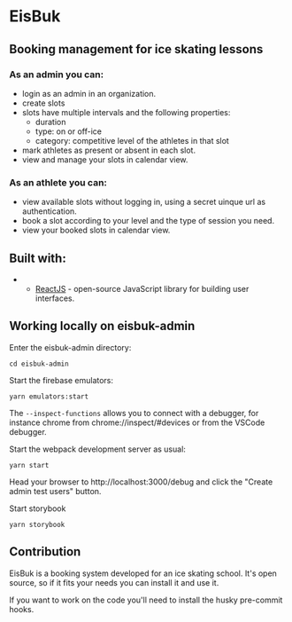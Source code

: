 # EisBuk

## Booking management for ice skating lessons


### As an admin you can:

- login as an admin in an organization.
- create slots
- slots have multiple intervals and the following properties:
  - duration
  - type: on or off-ice
  - category: competitive level of the athletes in that slot
- mark athletes as present or absent in each slot.
- view and manage your slots in calendar view.

### As an athlete you can:

- view available slots without logging in, using a secret uinque url as authentication.
- book a slot according to your level and the type of session you need.
- view your booked slots in calendar view.

## Built with:

- - [ReactJS](https://reactjs.org/) - open-source JavaScript library for building user interfaces.

## Working locally on eisbuk-admin

Enter the eisbuk-admin directory:

    cd eisbuk-admin

Start the firebase emulators:

    yarn emulators:start

The `--inspect-functions` allows you to connect with a debugger, for instance chrome from chrome://inspect/#devices or from the VSCode debugger.

Start the webpack development server as usual:

    yarn start

Head your browser to http://localhost:3000/debug and click the "Create admin test users" button.

Start storybook

    yarn storybook

## Contribution

EisBuk is a booking system developed for an ice skating school.
It's open source, so if it fits your needs you can install it and use it.

If you want to work on the code you'll need to install the husky pre-commit hooks.

